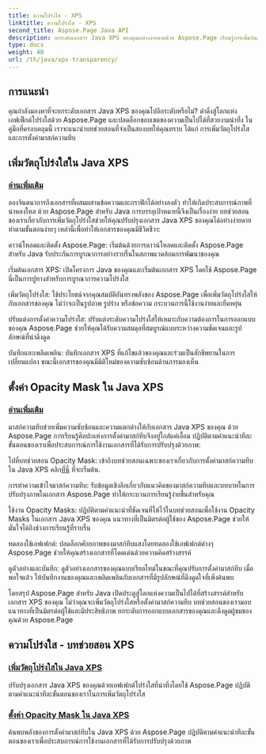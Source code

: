 ```yaml
---
title: ความโปร่งใส - XPS
linktitle: ความโปร่งใส - XPS
second_title: Aspose.Page Java API
description: ยกระดับเอกสาร Java XPS ของคุณอย่างง่ายดายด้วย Aspose.Page เรียนรู้การเพิ่มวัตถุโปร่งใสและตั้งค่ามาสก์ความทึบในบทช่วยสอนของเราเพื่อเพิ่มเอฟเฟกต์ภาพให้ดียิ่งขึ้น
type: docs
weight: 40
url: /th/java/xps-transparency/
---
```

## การแนะนำ

คุณกำลังมองหาที่จะยกระดับเอกสาร Java XPS ของคุณไปอีกระดับหรือไม่? ดำดิ่งสู่โลกแห่งเอฟเฟ็กต์โปร่งใสด้วย Aspose.Page และปลดล็อกขอบเขตของความเป็นไปได้ที่สวยงามน่าทึ่ง ในคู่มือที่ครอบคลุมนี้ เราจะแนะนำบทช่วยสอนที่จำเป็นสองบทให้คุณทราบ ได้แก่ การเพิ่มวัตถุโปร่งใส และการตั้งค่ามาสก์ความทึบ

## เพิ่มวัตถุโปร่งใสใน Java XPS
### [อ่านเพิ่มเติม](./add-transparent-object/)

ลองจินตนาการถึงเอกสารที่ผสมผสานข้อความและกราฟิกได้อย่างลงตัว ทำให้เกิดประสบการณ์ภาพที่น่าหลงใหล ด้วย Aspose.Page สำหรับ Java การบรรลุเป้าหมายนี้จึงเป็นเรื่องง่าย บทช่วยสอนของเราเกี่ยวกับการเพิ่มวัตถุโปร่งใสช่วยให้คุณปรับปรุงเอกสาร Java XPS ของคุณได้อย่างง่ายดาย ทำตามขั้นตอนง่ายๆ เหล่านี้เพื่อทำให้เอกสารของคุณมีชีวิตชีวา:

ดาวน์โหลดและติดตั้ง Aspose.Page: เริ่มต้นด้วยการดาวน์โหลดและติดตั้ง Aspose.Page สำหรับ Java รับประกันการบูรณาการอย่างราบรื่นในสภาพแวดล้อมการพัฒนาของคุณ

เริ่มต้นเอกสาร XPS: เปิดโครงการ Java ของคุณและเริ่มต้นเอกสาร XPS โดยใช้ Aspose.Page นี่เป็นการปูทางสำหรับการบูรณาการความโปร่งใส

เพิ่มวัตถุโปร่งใส: ใช้ประโยชน์จากคุณสมบัติอันทรงพลังของ Aspose.Page เพื่อเพิ่มวัตถุโปร่งใสให้กับเอกสารของคุณ ไม่ว่าจะเป็นรูปภาพ รูปร่าง หรือข้อความ กระบวนการนี้ใช้งานง่ายและยืดหยุ่น

ปรับแต่งการตั้งค่าความโปร่งใส: ปรับแต่งระดับความโปร่งใสให้เหมาะกับความต้องการในการออกแบบของคุณ Aspose.Page ช่วยให้คุณได้รับความสมดุลที่สมบูรณ์แบบระหว่างความชัดเจนและรูปลักษณ์ที่น่าดึงดูด

บันทึกและเพลิดเพลิน: บันทึกเอกสาร XPS ที่แก้ไขแล้วของคุณและร่วมเป็นสักขีพยานในการเปลี่ยนแปลง ขณะนี้เอกสารของคุณมีมิติใหม่ของความซับซ้อนด้านการมองเห็น

## ตั้งค่า Opacity Mask ใน Java XPS
### [อ่านเพิ่มเติม](./set-opacity-mask/)

มาสก์ความทึบช่วยเพิ่มความซับซ้อนและความแตกต่างให้กับเอกสาร Java XPS ของคุณ ด้วย Aspose.Page การเรียนรู้ศิลปะแห่งการตั้งค่ามาสก์ทึบจึงอยู่ใกล้แค่เอื้อม ปฏิบัติตามคำแนะนำทีละขั้นตอนของเราเพื่อประสบการณ์การใช้งานเอกสารที่ได้รับการปรับปรุงด้วยภาพ:

 ไปที่บทช่วยสอน Opacity Mask: เข้าถึงบทช่วยสอนเฉพาะของเราเกี่ยวกับการตั้งค่ามาสก์ความทึบใน Java XPS คลิก[ที่นี่](./set-opacity-mask/) ที่จะเริ่มต้น.

การทำความเข้าใจมาสก์ความทึบ: รับข้อมูลเชิงลึกเกี่ยวกับแนวคิดของมาสก์ความทึบและบทบาทในการปรับปรุงภาพในเอกสาร Aspose.Page ทำให้กระบวนการเรียนรู้ง่ายขึ้นสำหรับคุณ

ใช้งาน Opacity Masks: ปฏิบัติตามคำแนะนำที่ชัดเจนที่ให้ไว้ในบทช่วยสอนเพื่อใช้งาน Opacity Masks ในเอกสาร Java XPS ของคุณ แนวทางที่เป็นมิตรต่อผู้ใช้ของ Aspose.Page ช่วยให้มั่นใจได้ถึงช่วงการเรียนรู้ที่ราบรื่น

ทดลองใช้เอฟเฟกต์: ปลดล็อกศักยภาพของมาสก์ทึบแสงโดยทดลองใช้เอฟเฟกต์ต่างๆ Aspose.Page ช่วยให้คุณสร้างเอกสารที่โดดเด่นด้วยความคิดสร้างสรรค์

ดูตัวอย่างและบันทึก: ดูตัวอย่างเอกสารของคุณแบบเรียลไทม์ในขณะที่คุณปรับการตั้งค่ามาสก์ทึบ เมื่อพอใจแล้ว ให้บันทึกงานของคุณและเพลิดเพลินกับเอกสารที่มีรูปลักษณ์ที่ดึงดูดใจที่เพิ่งค้นพบ

โดยสรุป Aspose.Page สำหรับ Java เปิดประตูสู่โลกแห่งความเป็นไปได้ที่สร้างสรรค์สำหรับเอกสาร XPS ของคุณ ไม่ว่าคุณจะเพิ่มวัตถุโปร่งใสหรือตั้งค่ามาสก์ความทึบ บทช่วยสอนของเรามอบแนวทางที่เป็นมิตรต่อผู้ใช้และมีประสิทธิภาพ ยกระดับการออกแบบเอกสารของคุณและดึงดูดผู้ชมของคุณด้วย Aspose.Page
## ความโปร่งใส - บทช่วยสอน XPS
### [เพิ่มวัตถุโปร่งใสใน Java XPS](./add-transparent-object/)
ปรับปรุงเอกสาร Java XPS ของคุณด้วยเอฟเฟกต์โปร่งใสที่น่าทึ่งโดยใช้ Aspose.Page ปฏิบัติตามคำแนะนำทีละขั้นตอนของเราในการเพิ่มวัตถุโปร่งใส 
### [ตั้งค่า Opacity Mask ใน Java XPS](./set-opacity-mask/)
ค้นพบพลังของการตั้งค่ามาสก์ทึบใน Java XPS ด้วย Aspose.Page ปฏิบัติตามคำแนะนำทีละขั้นตอนของเราเพื่อประสบการณ์การใช้งานเอกสารที่ได้รับการปรับปรุงด้วยภาพ